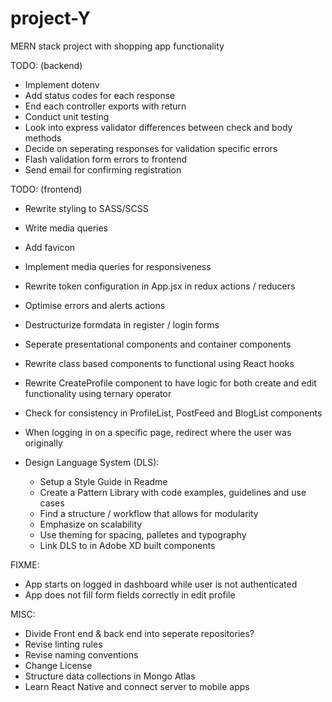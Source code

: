 # project-Y

MERN stack project with shopping app functionality

TODO: (backend)

- Implement dotenv
- Add status codes for each response
- End each controller exports with return
- Conduct unit testing
- Look into express validator differences between check and body methods
- Decide on seperating responses for validation specific errors
- Flash validation form errors to frontend
- Send email for confirming registration

TODO: (frontend)

- Rewrite styling to SASS/SCSS
- Write media queries
- Add favicon
- Implement media queries for responsiveness
- Rewrite token configuration in App.jsx in redux actions / reducers
- Optimise errors and alerts actions
- Destructurize formdata in register / login forms
- Seperate presentational components and container components
- Rewrite class based components to functional using React hooks
- Rewrite CreateProfile component to have logic for both create and edit functionality using ternary operator
- Check for consistency in ProfileList, PostFeed and BlogList components
- When logging in on a specific page, redirect where the user was originally

- Design Language System (DLS):
  - Setup a Style Guide in Readme
  - Create a Pattern Library with code examples, guidelines and use cases
  - Find a structure / workflow that allows for modularity
  - Emphasize on scalability
  - Use theming for spacing, palletes and typography
  - Link DLS to in Adobe XD built components

FIXME:

- App starts on logged in dashboard while user is not authenticated
- App does not fill form fields correctly in edit profile

MISC:

- Divide Front end & back end into seperate repositories?
- Revise linting rules
- Revise naming conventions
- Change License
- Structure data collections in Mongo Atlas
- Learn React Native and connect server to mobile apps

